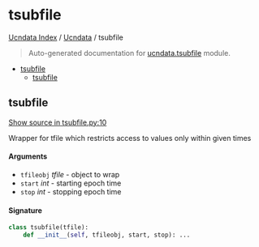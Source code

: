 # tsubfile

[Ucndata Index](../README.md#ucndata-index) / [Ucndata](./index.md#ucndata) / tsubfile

> Auto-generated documentation for [ucndata.tsubfile](../../ucndata/tsubfile.py) module.

- [tsubfile](#tsubfile)
  - [tsubfile](#tsubfile-1)

## tsubfile

[Show source in tsubfile.py:10](../../ucndata/tsubfile.py#L10)

Wrapper for tfile which restricts access to values only within given times

#### Arguments

- `tfileobj` *tfile* - object to wrap
- `start` *int* - starting epoch time
- `stop` *int* - stopping epoch time

#### Signature

```python
class tsubfile(tfile):
    def __init__(self, tfileobj, start, stop): ...
```
